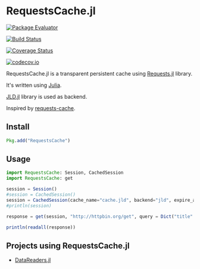# RequestsCache.jl

[![Package Evaluator](http://pkg.julialang.org/badges/RequestsCache_0.5.svg)](http://pkg.julialang.org/?pkg=RequestsCache)

[![Build Status](https://travis-ci.org/femtotrader/RequestsCache.jl.svg?branch=master)](https://travis-ci.org/femtotrader/RequestsCache.jl)

[![Coverage Status](https://coveralls.io/repos/femtotrader/RequestsCache.jl/badge.svg?branch=master&service=github)](https://coveralls.io/github/femtotrader/RequestsCache.jl?branch=master)

[![codecov.io](http://codecov.io/github/femtotrader/RequestsCache.jl/coverage.svg?branch=master)](http://codecov.io/github/femtotrader/RequestsCache.jl?branch=master)

RequestsCache.jl is a transparent persistent cache using [Requests.jl](https://github.com/JuliaWeb/Requests.jl) library.

It's written using [Julia](http://julialang.org/).

[JLD.jl](https://github.com/JuliaLang/JLD.jl) library is used as backend.

Inspired by [requests-cache](http://requests-cache.readthedocs.org/).

## Install

```julia
Pkg.add("RequestsCache")
```

## Usage

```julia
import RequestsCache: Session, CachedSession
import RequestsCache: get

session = Session()
#session = CachedSession()
session = CachedSession(cache_name="cache.jld", backend="jld", expire_after=Base.Dates.Day(1))
#println(session)

response = get(session, "http://httpbin.org/get", query = Dict("title" => "page1"))

println(readall(response))
```

## Projects using RequestsCache.jl
 - [DataReaders.jl](https://github.com/femtotrader/DataReaders.jl)
